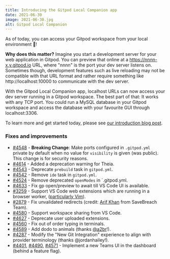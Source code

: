 ```yaml
---
title: Introducing the Gitpod Local Companion app
date: 2021-06-30
image: 2021-06-30.jpg
alt: Gitpod Local Companion
---
```


<script>
  import Contributors from "../../components/changelog/contributors.svelte";
</script>

As of today, you can access your Gitpod workspace from your local environment 🎉!

**Why does this matter?**
Imagine you start a development server for your web application in Gitpod. You can preview that online at a https://nnnn-x.y.gitpod.io URL, where "nnnn" is the port your dev server listens on. Sometimes though, development features such as live reloading may not be compatible with that URL format and rather require something like http://localhost:10000 to communicate with the dev server.

With the Gitpod Local Companion app, localhost URLs can now access your dev server running in a Gitpod workspace. The best part of that: It works with any TCP port. You could run a MySQL database in your Gitpod workspace and access the database with your favourite GUI through localhost:3306.

To learn more and get started today, please see [our introduction blog post](/blog/local-app).

### Fixes and improvements

- [#4548](https://github.com/gitpod-io/gitpod/pull/4548) - **Breaking Change**: Make ports configured in `.gitpod.yml` private by default when no value for `visibility` is given (was public). This change is for security reasons.
- [#4614](https://github.com/gitpod-io/gitpod/pull/4614) - Added a deprecation warning for Theia.
- [#4543](https://github.com/gitpod-io/gitpod/pull/4543) - Deprecate `prebuild` task in `gitpod.yml`.
- [#4542](https://github.com/gitpod-io/gitpod/pull/4542) - Remove `ide` task in `gitpod.yml`.
- [#4524](https://github.com/gitpod-io/gitpod/pull/4524) - Remove deprecated `openModes` in `.gitpod.yml.
- [#4633](https://github.com/gitpod-io/gitpod/pull/4633) - Fix gp open/preview to await till VS Code UI is available.
- [#3259](https://github.com/gitpod-io/gitpod/issues/3259) - Support VS Code web extensions which are running in a browser worker, ([particularly Vim](https://github.com/gitpod-io/gitpod/issues/3259#issuecomment-864355629)).
- [#2879](https://github.com/gitpod-io/gitpod/pull/2879) - Fix unvalidated redirects (credit: [Arif Khan](https://twitter.com/payloadartist) from SaveBreach Team).
- [#4580](https://github.com/gitpod-io/gitpod/pull/4580) - Support workspace sharing from VS Code.
- [#4627](https://github.com/gitpod-io/gitpod/pull/4627) - Deprecate user uploaded extensions.
- [#4560](https://github.com/gitpod-io/gitpod/pull/4560) - Fix out of order typing in terminals.
- [#4589](https://github.com/gitpod-io/gitpod/pull/4589) - Add dodo to animals (thanks [@a2br](https://github.com/a2br)!).
- [#4287](https://github.com/gitpod-io/gitpod/pull/4287) - Modify the "New Git Integration" experience to align with provider terminology (thanks @jordanhailey!).
- [#4401](https://github.com/gitpod-io/gitpod/pull/4401), [#4490](https://github.com/gitpod-io/gitpod/pull/4490), [#4571](https://github.com/gitpod-io/gitpod/pull/4571) - Implement a new Teams UI in the dashboard (behind a feature flag).


<p><Contributors usernames="akosyakov,csweichel,rl-gitpod,jordanhailey,gtsiolis,corneliusludmann,meysholdt,JanKoehnlein,jankeromnes,svenefftinge,gtsiolis,AlexTugarev" /></p>